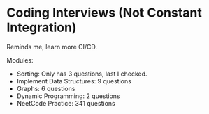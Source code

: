 # Coding Interviews (Not Constant Integration)

Reminds me, learn more CI/CD.

Modules:

- Sorting: Only has 3 questions, last I checked.
- Implement Data Structures: 9 questions
- Graphs: 6 questions
- Dynamic Programming: 2 questions
- NeetCode Practice: 341 questions
